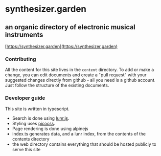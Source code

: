 # synthesizer.garden
## an organic directory of electronic musical instruments

[https://synthesizer.garden](https://synthesizer.garden)

### Contributing

All the content for this site lives in the `content` directory. 
To add or make a change, you can edit documents and create a "pull request" with your suggested changes directly from github - all you need is a github account. Just follow the structure of the existing documents.

### Developer guide

This site is written in typescript.

- Search is done using [lunr.js](https://lunrjs.com/guides/getting_started.html).
- Styling uses [picocss](https://picocss.com/).
- Page rendering is done using alpinejs
- index.ts generates data, and a lunr index, from the contents of the contents directory
- the web directory contains everything that should be hosted publicly to serve this site
